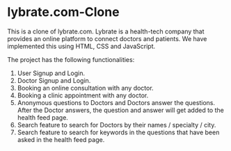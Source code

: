 # lybrate.com-Clone


This is a clone of lybrate.com.
Lybrate is a health-tech company that provides an online platform to connect doctors and patients.
We have implemented this using HTML, CSS and JavaScript.

The project has the following functionalities:
1) User Signup and Login.
2) Doctor Signup and Login.
3) Booking an online consultation with any doctor.
4) Booking a clinic appointment with any doctor.
5) Anonymous questions to Doctors and Doctors answer the questions. After the Doctor answers, the question and answer will get added to the health feed page.
5) Search feature to search for Doctors by their names / specialty / city.
6) Search feature to search for keywords in the questions that have been asked in the health feed page.
